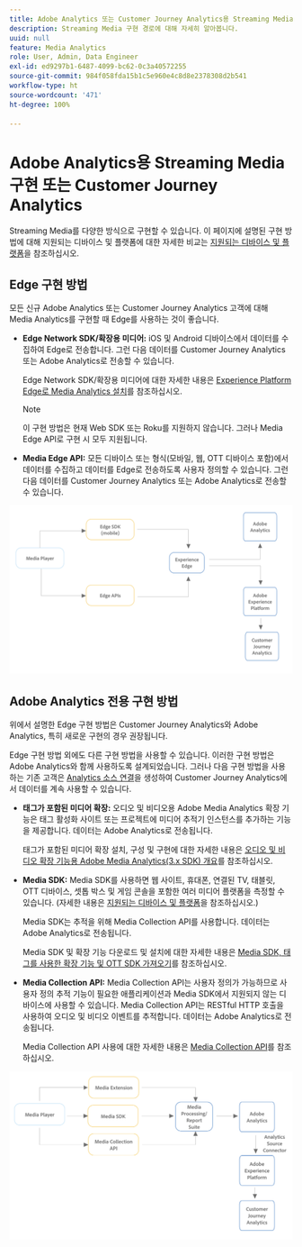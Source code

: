 ```yaml
---
title: Adobe Analytics 또는 Customer Journey Analytics용 Streaming Media 구현
description: Streaming Media 구현 경로에 대해 자세히 알아봅니다.
uuid: null
feature: Media Analytics
role: User, Admin, Data Engineer
exl-id: ed9297b1-6487-4099-bc62-0c3a40572255
source-git-commit: 984f058fda15b1c5e960e4c8d8e2378308d2b541
workflow-type: ht
source-wordcount: '471'
ht-degree: 100%

---
```


# Adobe Analytics용 Streaming Media 구현 또는 Customer Journey Analytics

Streaming Media를 다양한 방식으로 구현할 수 있습니다. 이 페이지에 설명된 구현 방법에 대해 지원되는 디바이스 및 플랫폼에 대한 자세한 비교는 [지원되는 디바이스 및 플랫폼](/help/getting-started/supported-devices.md)을 참조하십시오.

## Edge 구현 방법

모든 신규 Adobe Analytics 또는 Customer Journey Analytics 고객에 대해 Media Analytics를 구현할 때 Edge를 사용하는 것이 좋습니다.

* **Edge Network SDK/확장용 미디어:** iOS 및 Android 디바이스에서 데이터를 수집하여 Edge로 전송합니다. 그런 다음 데이터를 Customer Journey Analytics 또는 Adobe Analytics로 전송할 수 있습니다.

  Edge Network SDK/확장용 미디어에 대한 자세한 내용은 [Experience Platform Edge로 Media Analytics 설치](/help/implementation/edge/implementation-edge.md)를 참조하십시오.

  >[!NOTE]
  >
  >이 구현 방법은 현재 Web SDK 또는 Roku를 지원하지 않습니다. 그러나 Media Edge API로 구현 시 모두 지원됩니다.

* **Media Edge API:** 모든 디바이스 또는 형식(모바일, 웹, OTT 디바이스 포함)에서 데이터를 수집하고 데이터를 Edge로 전송하도록 사용자 정의할 수 있습니다. 그런 다음 데이터를 Customer Journey Analytics 또는 Adobe Analytics로 전송할 수 있습니다.

  <!-- For more information about the Media Edge API, see (link to John's docs when they're ready) -->

![CJA 워크플로](assets/cja-implementation.png)

## Adobe Analytics 전용 구현 방법

위에서 설명한 Edge 구현 방법은 Customer Journey Analytics와 Adobe Analytics, 특히 새로운 구현의 경우 권장됩니다.

Edge 구현 방법 외에도 다른 구현 방법을 사용할 수 있습니다. 이러한 구현 방법은 Adobe Analytics와 함께 사용하도록 설계되었습니다. 그러나 다음 구현 방법을 사용하는 기존 고객은 [Analytics 소스 연결](https://experienceleague.adobe.com/docs/experience-platform/sources/ui-tutorials/create/adobe-applications/analytics.html)을 생성하여 Customer Journey Analytics에서 데이터를 계속 사용할 수 있습니다.

* **태그가 포함된 미디어 확장:** 오디오 및 비디오용 Adobe Media Analytics 확장 기능은 태그 활성화 사이트 또는 프로젝트에 미디어 추적기 인스턴스를 추가하는 기능을 제공합니다. 데이터는 Adobe Analytics로 전송됩니다.

  태그가 포함된 미디어 확장 설치, 구성 및 구현에 대한 자세한 내용은 [오디오 및 비디오 확장 기능용 Adobe Media Analytics(3.x SDK) 개요](https://experienceleague.adobe.com/docs/experience-platform/tags/extensions/client/media-analytics-3x/overview.html)를 참조하십시오.

* **Media SDK:** Media SDK를 사용하면 웹 사이트, 휴대폰, 연결된 TV, 태블릿, OTT 디바이스, 셋톱 박스 및 게임 콘솔을 포함한 여러 미디어 플랫폼을 측정할 수 있습니다. (자세한 내용은 [지원되는 디바이스 및 플랫폼](/help/getting-started/supported-devices.md)을 참조하십시오.)

  Media SDK는 추적을 위해 Media Collection API를 사용합니다. 데이터는 Adobe Analytics로 전송됩니다.

  Media SDK 및 확장 기능 다운로드 및 설치에 대한 자세한 내용은 [Media SDK, 태그를 사용한 확장 기능 및 OTT SDK 가져오기](/help/getting-started/download-sdks.md)를 참조하십시오.

* **Media Collection API:** Media Collection API는 사용자 정의가 가능하므로 사용자 정의 추적 기능이 필요한 애플리케이션과 Media SDK에서 지원되지 않는 디바이스에 사용할 수 있습니다. Media Collection API는 RESTful HTTP 호출을 사용하여 오디오 및 비디오 이벤트를 추적합니다. 데이터는 Adobe Analytics로 전송됩니다.

  Media Collection API 사용에 대한 자세한 내용은 [Media Collection API](media-collection-api/mc-api-overview.md)를 참조하십시오.


![Analytics 워크플로](assets/analytics-implementation.png)

<!--
(Not sure if we need the following paragraph and graphic. Paragraph is somewhat redundant with the intro paragraph of this article)
Choose the implementation method depending on the supported platforms. Some players are not supported by the Media SDKs or the Adobe Experience Platform Media Extensions. The Media Collection APIs provide a way to support those players. For information on supported devices, see [Supported devices and platforms](/help/getting-started/supported-devices.md).

![Media Flow](media-sdk/assets/choose-media-flow2.png)
-->
